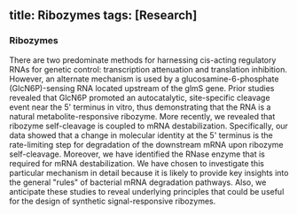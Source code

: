 title: Ribozymes
tags: [Research]
---
### Ribozymes

There are two predominate methods for harnessing cis-acting regulatory RNAs for genetic control: transcription attenuation and translation inhibition. However, an alternate mechanism is used by a glucosamine-6-phosphate (GlcN6P)-sensing RNA located upstream of the glmS gene. Prior studies revealed that GlcN6P promoted an autocatalytic, site-specific cleavage event near the 5' terminus in vitro, thus demonstrating that the RNA is a natural metabolite-responsive ribozyme. More recently, we revealed that ribozyme self-cleavage is coupled to mRNA destabilization. Specifically, our data showed that a change in molecular identity at the 5' terminus is the rate-limiting step for degradation of the downstream mRNA upon ribozyme self-cleavage. Moreover, we have identified the RNase enzyme that is required for mRNA destabilization. We have chosen to investigate this particular mechanism in detail because it is likely to provide key insights into the general "rules" of bacterial mRNA degradation pathways. Also, we anticipate these studies to reveal underlying principles that could be useful for the design of synthetic signal-responsive ribozymes.